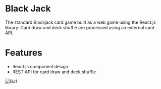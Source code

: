 # Black Jack
The standard Blackjack card game built as a web game using the React.js library. Card draw and deck shuffle are processed using an external card API.

# Features
- React.js component design
- REST API for card draw and deck shuffle

![BJ1](https://user-images.githubusercontent.com/52557062/125818285-fd9f4513-4206-44a7-9fa6-3766bea772db.gif)
